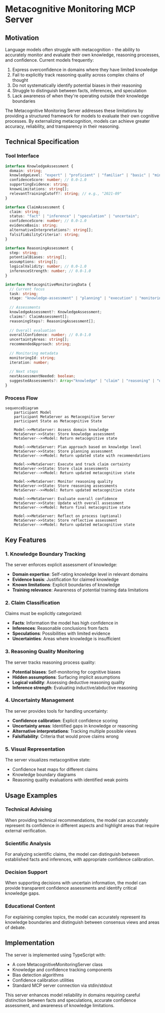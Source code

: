 # Metacognitive Monitoring MCP Server

## Motivation

Language models often struggle with metacognition - the ability to accurately monitor and evaluate their own knowledge, reasoning processes, and confidence. Current models frequently:

1. Express overconfidence in domains where they have limited knowledge
2. Fail to explicitly track reasoning quality across complex chains of thought
3. Do not systematically identify potential biases in their reasoning
4. Struggle to distinguish between facts, inferences, and speculation
5. Lack awareness of when they're operating outside their knowledge boundaries

The Metacognitive Monitoring Server addresses these limitations by providing a structured framework for models to evaluate their own cognitive processes. By externalizing metacognition, models can achieve greater accuracy, reliability, and transparency in their reasoning.

## Technical Specification

### Tool Interface

```typescript
interface KnowledgeAssessment {
  domain: string;
  knowledgeLevel: "expert" | "proficient" | "familiar" | "basic" | "minimal" | "none";
  confidenceScore: number; // 0.0-1.0
  supportingEvidence: string;
  knownLimitations: string[];
  relevantTrainingCutoff?: string; // e.g., "2021-09"
}

interface ClaimAssessment {
  claim: string;
  status: "fact" | "inference" | "speculation" | "uncertain";
  confidenceScore: number; // 0.0-1.0
  evidenceBasis: string;
  alternativeInterpretations?: string[];
  falsifiabilityCriteria?: string;
}

interface ReasoningAssessment {
  step: string;
  potentialBiases: string[];
  assumptions: string[];
  logicalValidity: number; // 0.0-1.0
  inferenceStrength: number; // 0.0-1.0
}

interface MetacognitiveMonitoringData {
  // Current focus
  task: string;
  stage: "knowledge-assessment" | "planning" | "execution" | "monitoring" | "evaluation" | "reflection";
  
  // Assessments
  knowledgeAssessment?: KnowledgeAssessment;
  claims?: ClaimAssessment[];
  reasoningSteps?: ReasoningAssessment[];
  
  // Overall evaluation
  overallConfidence: number; // 0.0-1.0
  uncertaintyAreas: string[];
  recommendedApproach: string;
  
  // Monitoring metadata
  monitoringId: string;
  iteration: number;
  
  // Next steps
  nextAssessmentNeeded: boolean;
  suggestedAssessments?: Array<"knowledge" | "claim" | "reasoning" | "overall">;
}
```

### Process Flow

```mermaid
sequenceDiagram
    participant Model
    participant MetaServer as Metacognitive Server
    participant State as Metacognitive State
    
    Model->>MetaServer: Assess domain knowledge
    MetaServer->>State: Store knowledge assessment
    MetaServer-->>Model: Return metacognitive state
    
    Model->>MetaServer: Plan approach based on knowledge level
    MetaServer->>State: Store planning assessment
    MetaServer-->>Model: Return updated state with recommendations
    
    Model->>MetaServer: Execute and track claim certainty
    MetaServer->>State: Store claim assessments
    MetaServer-->>Model: Return updated metacognitive state
    
    Model->>MetaServer: Monitor reasoning quality
    MetaServer->>State: Store reasoning assessments
    MetaServer-->>Model: Return updated metacognitive state
    
    Model->>MetaServer: Evaluate overall confidence
    MetaServer->>State: Update with overall assessment
    MetaServer-->>Model: Return final metacognitive state
    
    Model->>MetaServer: Reflect on process (optional)
    MetaServer->>State: Store reflective assessment
    MetaServer-->>Model: Return updated metacognitive state
```

## Key Features

### 1. Knowledge Boundary Tracking

The server enforces explicit assessment of knowledge:
- **Domain expertise**: Self-rating knowledge level in relevant domains
- **Evidence basis**: Justification for claimed knowledge
- **Known limitations**: Explicit boundaries of knowledge
- **Training relevance**: Awareness of potential training data limitations

### 2. Claim Classification

Claims must be explicitly categorized:
- **Facts**: Information the model has high confidence in
- **Inferences**: Reasonable conclusions from facts
- **Speculations**: Possibilities with limited evidence
- **Uncertainties**: Areas where knowledge is insufficient

### 3. Reasoning Quality Monitoring

The server tracks reasoning process quality:
- **Potential biases**: Self-monitoring for cognitive biases
- **Hidden assumptions**: Surfacing implicit assumptions
- **Logical validity**: Assessing deductive reasoning quality
- **Inference strength**: Evaluating inductive/abductive reasoning

### 4. Uncertainty Management

The server provides tools for handling uncertainty:
- **Confidence calibration**: Explicit confidence scoring
- **Uncertainty areas**: Identified gaps in knowledge or reasoning
- **Alternative interpretations**: Tracking multiple possible views
- **Falsifiability**: Criteria that would prove claims wrong

### 5. Visual Representation

The server visualizes metacognitive state:
- Confidence heat maps for different claims
- Knowledge boundary diagrams
- Reasoning quality evaluations with identified weak points

## Usage Examples

### Technical Advising
When providing technical recommendations, the model can accurately represent its confidence in different aspects and highlight areas that require external verification.

### Scientific Analysis
For analyzing scientific claims, the model can distinguish between established facts and inferences, with appropriate confidence calibration.

### Decision Support
When supporting decisions with uncertain information, the model can provide transparent confidence assessments and identify critical knowledge gaps.

### Educational Content
For explaining complex topics, the model can accurately represent its knowledge boundaries and distinguish between consensus views and areas of debate.

## Implementation

The server is implemented using TypeScript with:
- A core MetacognitiveMonitoringServer class
- Knowledge and confidence tracking components
- Bias detection algorithms
- Confidence calibration utilities
- Standard MCP server connection via stdin/stdout

This server enhances model reliability in domains requiring careful distinction between facts and speculations, accurate confidence assessment, and awareness of knowledge limitations.